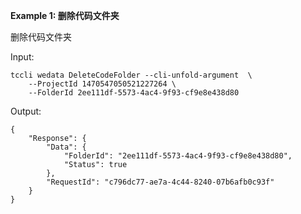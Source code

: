 **Example 1: 删除代码文件夹**

删除代码文件夹

Input: 

```
tccli wedata DeleteCodeFolder --cli-unfold-argument  \
    --ProjectId 1470547050521227264 \
    --FolderId 2ee111df-5573-4ac4-9f93-cf9e8e438d80
```

Output: 
```
{
    "Response": {
        "Data": {
            "FolderId": "2ee111df-5573-4ac4-9f93-cf9e8e438d80",
            "Status": true
        },
        "RequestId": "c796dc77-ae7a-4c44-8240-07b6afb0c93f"
    }
}
```

